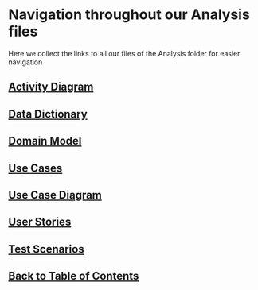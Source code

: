 # Navigation throughout our Analysis files

<!--TODO: Add short description of each content-->
Here we collect the links to all our files of the Analysis folder for easier navigation

## [Activity Diagram](ActivityDiagram.md)

## [Data Dictionary](DataDictionary.md)

## [Domain Model](DomainModelShow.md)

## [Use Cases](Use%20Cases.md)

## [Use Case Diagram](UseCaseDiagram.md)

## [User Stories](UserStories.md)

## [Test Scenarios](TestScenarios.md)

## [Back to Table of Contents](../TableOfContents.md)
